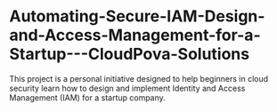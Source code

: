 # Automating-Secure-IAM-Design-and-Access-Management-for-a-Startup---CloudPova-Solutions
This project is a personal initiative designed to help beginners in cloud security learn how to design and implement Identity and Access Management (IAM) for a startup company.
